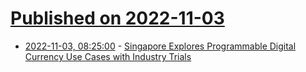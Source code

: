 # [Published on 2022-11-03](index.md)

* [2022-11-03, 08:25:00](https://soylentnews.org/article.pl?sid=22/11/01/1931231&from=rss) - [Singapore Explores Programmable Digital Currency Use Cases with Industry Trials](https://soylentnews.org/article.pl?sid=22/11/01/1931231&from=rss)

